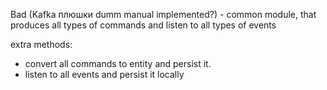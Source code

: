 Bad (Kafka плюшки dumm manual implemented?) - common module, that produces all types of commands and listen to all types of events 

extra methods: 
- convert all commands to entity and persist it.
- listen to all events and persist it locally

